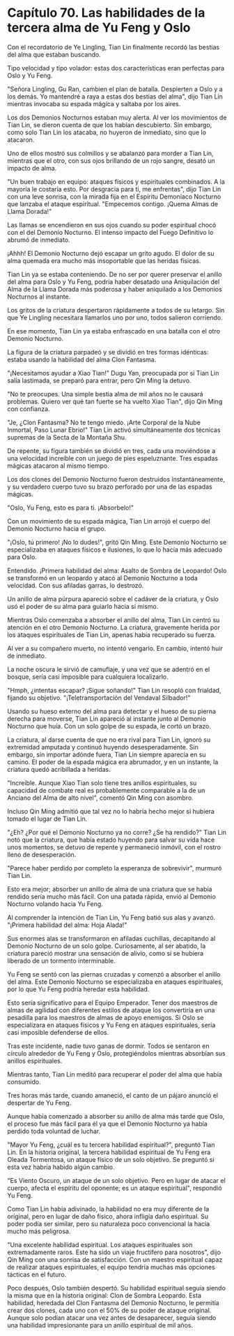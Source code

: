 
# Capítulo 70. Las habilidades de la tercera alma de Yu Feng y Oslo


Con el recordatorio de Ye Lingling, Tian Lin finalmente recordó las bestias del alma que estaban buscando.

Tipo velocidad y tipo volador: estas dos características eran perfectas para Oslo y Yu Feng.

"Señora Lingling, Gu Ran, cambien el plan de batalla. Despierten a Oslo y a los demás. Yo mantendré a raya a estas dos bestias del alma", dijo Tian Lin mientras invocaba su espada mágica y saltaba por los aires.

Los dos Demonios Nocturnos estaban muy alerta. Al ver los movimientos de Tian Lin, se dieron cuenta de que los habían descubierto. Sin embargo, como solo Tian Lin los atacaba, no huyeron de inmediato, sino que lo atacaron.

Uno de ellos mostró sus colmillos y se abalanzó para morder a Tian Lin, mientras que el otro, con sus ojos brillando de un rojo sangre, desató un impacto de alma.

"Un buen trabajo en equipo: ataques físicos y espirituales combinados. A la mayoría le costaría esto. Por desgracia para ti, me enfrentas", dijo Tian Lin con una leve sonrisa, con la mirada fija en el Espíritu Demoníaco Nocturno que lanzaba el ataque espiritual. "Empecemos contigo. ¡Quema Almas de Llama Dorada!"

Las llamas se encendieron en sus ojos cuando su poder espiritual chocó con el del Demonio Nocturno. El intenso impacto del Fuego Definitivo lo abrumó de inmediato.

¡Ahhh! El Demonio Nocturno dejó escapar un grito agudo. El dolor de su alma quemada era mucho más insoportable que las heridas físicas.

Tian Lin ya se estaba conteniendo. De no ser por querer preservar el anillo del alma para Oslo y Yu Feng, podría haber desatado una Aniquilación del Alma de la Llama Dorada más poderosa y haber aniquilado a los Demonios Nocturnos al instante.

Los gritos de la criatura despertaron rápidamente a todos de su letargo. Sin que Ye Lingling necesitara llamarlos uno por uno, todos salieron corriendo.

En ese momento, Tian Lin ya estaba enfrascado en una batalla con el otro Demonio Nocturno.

La figura de la criatura parpadeó y se dividió en tres formas idénticas: estaba usando la habilidad del alma Clon Fantasma.

"¡Necesitamos ayudar a Xiao Tian!" Dugu Yan, preocupada por si Tian Lin salía lastimada, se preparó para entrar, pero Qin Ming la detuvo.

"No te preocupes. Una simple bestia alma de mil años no le causará problemas. Quiero ver qué tan fuerte se ha vuelto Xiao Tian", dijo Qin Ming con confianza.

"Je, ¿Clon Fantasma? No te tengo miedo. ¡Arte Corporal de la Nube Inmortal, Paso Lunar Ebrio!" Tian Lin activó simultáneamente dos técnicas supremas de la Secta de la Montaña Shu.

De repente, su figura también se dividió en tres, cada una moviéndose a una velocidad increíble con un juego de pies espeluznante. Tres espadas mágicas atacaron al mismo tiempo.

Los dos clones del Demonio Nocturno fueron destruidos instantáneamente, y su verdadero cuerpo tuvo su brazo perforado por una de las espadas mágicas.

"Oslo, Yu Feng, esto es para ti. ¡Absorbelo!"

Con un movimiento de su espada mágica, Tian Lin arrojó el cuerpo del Demonio Nocturno hacia el grupo.

"¡Oslo, tú primero! ¡No lo dudes!", gritó Qin Ming. Este Demonio Nocturno se especializaba en ataques físicos e ilusiones, lo que lo hacía más adecuado para Oslo.

Entendido. ¡Primera habilidad del alma: Asalto de Sombra de Leopardo! Oslo se transformó en un leopardo y atacó al Demonio Nocturno a toda velocidad. Con sus afiladas garras, lo destrozó.

Un anillo de alma púrpura apareció sobre el cadáver de la criatura, y Oslo usó el poder de su alma para guiarlo hacia sí mismo.

Mientras Oslo comenzaba a absorber el anillo del alma, Tian Lin centró su atención en el otro Demonio Nocturno. La criatura, gravemente herida por los ataques espirituales de Tian Lin, apenas había recuperado su fuerza.

Al ver a su compañero muerto, no intentó vengarlo. En cambio, intentó huir de inmediato.

La noche oscura le sirvió de camuflaje, y una vez que se adentró en el bosque, sería casi imposible para cualquiera localizarlo.

"Hmph, ¿intentas escapar? ¡Sigue soñando!" Tian Lin resopló con frialdad, fijando su objetivo. "¡Teletransportación del Vendaval Silbador!"

Usando su hueso externo del alma para detectar y el hueso de su pierna derecha para moverse, Tian Lin apareció al instante junto al Demonio Nocturno que huía. Con un solo golpe de su espada, le cortó un brazo.

La criatura, al darse cuenta de que no era rival para Tian Lin, ignoró su extremidad amputada y continuó huyendo desesperadamente. Sin embargo, sin importar adónde fuera, Tian Lin siempre aparecía en su camino. El poder de la espada mágica era abrumador, y en un instante, la criatura quedó acribillada a heridas.

"Increíble. Aunque Xiao Tian solo tiene tres anillos espirituales, su capacidad de combate real es probablemente comparable a la de un Anciano del Alma de alto nivel", comentó Qin Ming con asombro.

Incluso Qin Ming admitió que tal vez no lo habría hecho mejor si hubiera tomado el lugar de Tian Lin.

"¿Eh? ¿Por qué el Demonio Nocturno ya no corre? ¿Se ha rendido?" Tian Lin notó que la criatura, que había estado huyendo para salvar su vida hace unos momentos, se detuvo de repente y permaneció inmóvil, con el rostro lleno de desesperación.

"Parece haber perdido por completo la esperanza de sobrevivir", murmuró Tian Lin.

Esto era mejor; absorber un anillo de alma de una criatura que se había rendido sería mucho más fácil. Con una patada rápida, envió al Demonio Nocturno volando hacia Yu Feng.

Al comprender la intención de Tian Lin, Yu Feng batió sus alas y avanzó. "¡Primera habilidad del alma: Hoja Alada!"

Sus enormes alas se transformaron en afiladas cuchillas, decapitando al Demonio Nocturno de un solo golpe. Curiosamente, al ser abatido, la criatura pareció mostrar una sensación de alivio, como si se hubiera liberado de un tormento interminable.

Yu Feng se sentó con las piernas cruzadas y comenzó a absorber el anillo del alma. Este Demonio Nocturno se especializaba en ataques espirituales, por lo que Yu Feng podría heredar esta habilidad.

Esto sería significativo para el Equipo Emperador. Tener dos maestros de almas de agilidad con diferentes estilos de ataque los convertiría en una pesadilla para los maestros de almas de apoyo enemigos. Si Oslo se especializara en ataques físicos y Yu Feng en ataques espirituales, sería casi imposible defenderse de ellos.

Tras este incidente, nadie tuvo ganas de dormir. Todos se sentaron en círculo alrededor de Yu Feng y Oslo, protegiéndolos mientras absorbían sus anillos espirituales.

Mientras tanto, Tian Lin meditó para recuperar el poder del alma que había consumido.

Tres horas más tarde, cuando amaneció, el canto de un pájaro anunció el despertar de Yu Feng.

Aunque había comenzado a absorber su anillo de alma más tarde que Oslo, el proceso fue más fácil para él ya que el Demonio Nocturno ya había perdido toda voluntad de luchar.

"Mayor Yu Feng, ¿cuál es tu tercera habilidad espiritual?", preguntó Tian Lin. En la historia original, la tercera habilidad espiritual de Yu Feng era Oleada Tormentosa, un ataque físico de un solo objetivo. Se preguntó si esta vez habría habido algún cambio.

"Es Viento Oscuro, un ataque de un solo objetivo. Pero en lugar de atacar el cuerpo, afecta el espíritu del oponente; es un ataque espiritual", respondió Yu Feng.

Como Tian Lin había adivinado, la habilidad no era muy diferente de la original, pero en lugar de daño físico, ahora infligía daño espiritual. Su poder podía ser similar, pero su naturaleza poco convencional la hacía mucho más peligrosa.

"Una excelente habilidad espiritual. Los ataques espirituales son extremadamente raros. Este ha sido un viaje fructífero para nosotros", dijo Qin Ming con una sonrisa de satisfacción. Con un maestro espiritual capaz de realizar ataques espirituales, el equipo tendría muchas más opciones tácticas en el futuro.

Poco después, Oslo también despertó. Su habilidad espiritual seguía siendo la misma que en la historia original: Clon de Sombra Leopardo. Esta habilidad, heredada del Clon Fantasma del Demonio Nocturno, le permitía crear dos clones, cada uno con el 50% de su poder de ataque original. Aunque solo podían atacar una vez antes de desaparecer, seguía siendo una habilidad impresionante para un anillo espiritual de mil años.